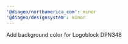 ```yaml
---
'@diageo/northamerica_com': minor
'@diageo/designsystem': minor
---
```


Add background color for Logoblock DPN348
